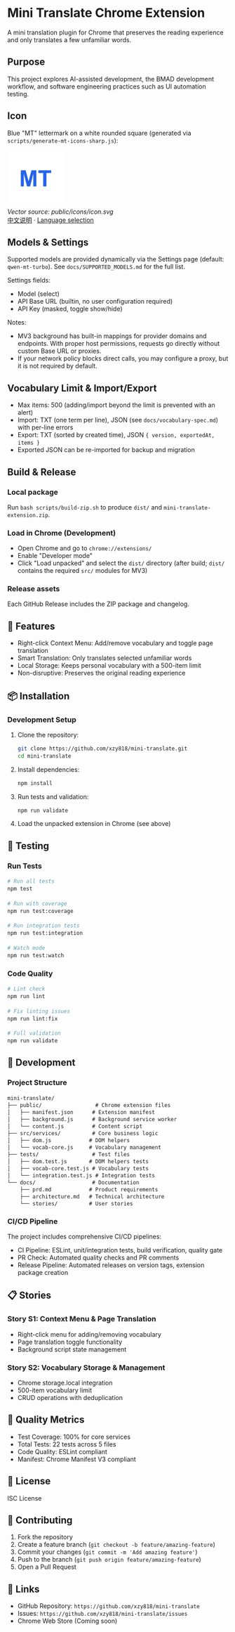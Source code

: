 # Mini Translate Chrome Extension

A mini translation plugin for Chrome that preserves the reading experience and only translates a few unfamiliar words.

## Purpose

This project explores AI-assisted development, the BMAD development workflow, and software engineering practices such as UI automation testing.

## Icon

Blue "MT" lettermark on a white rounded square (generated via `scripts/generate-mt-icons-sharp.js`):

<p>
  <img src="public/icons/icon-128.png" alt="Mini Translate Icon" width="128" height="128"/>
  <br/>
  <em>Vector source: public/icons/icon.svg</em>
  <br/>
  <a href="./README.zh.md">中文说明</a>
  ·
  <a href="./README.md">Language selection</a>
</p>

## Models & Settings

Supported models are provided dynamically via the Settings page (default: `qwen-mt-turbo`). See `docs/SUPPORTED_MODELS.md` for the full list.

Settings fields:
- Model (select)
- API Base URL (builtin, no user configuration required)
- API Key (masked, toggle show/hide)

Notes:
- MV3 background has built-in mappings for provider domains and endpoints. With proper host permissions, requests go directly without custom Base URL or proxies.
- If your network policy blocks direct calls, you may configure a proxy, but it is not required by default.

## Vocabulary Limit & Import/Export

- Max items: 500 (adding/import beyond the limit is prevented with an alert)
- Import: TXT (one term per line), JSON (see `docs/vocabulary-spec.md`) with per-line errors
- Export: TXT (sorted by created time), JSON `{ version, exportedAt, items }`
- Exported JSON can be re-imported for backup and migration

## Build & Release

### Local package
Run `bash scripts/build-zip.sh` to produce `dist/` and `mini-translate-extension.zip`.

### Load in Chrome (Development)
- Open Chrome and go to `chrome://extensions/`
- Enable "Developer mode"
- Click "Load unpacked" and select the `dist/` directory (after build; `dist/` contains the required `src/` modules for MV3)

### Release assets
Each GitHub Release includes the ZIP package and changelog.

## 🚀 Features

- Right-click Context Menu: Add/remove vocabulary and toggle page translation
- Smart Translation: Only translates selected unfamiliar words
- Local Storage: Keeps personal vocabulary with a 500-item limit
- Non-disruptive: Preserves the original reading experience

## 📦 Installation

### Development Setup

1. Clone the repository:
   ```bash
   git clone https://github.com/xzy818/mini-translate.git
   cd mini-translate
   ```

2. Install dependencies:
   ```bash
   npm install
   ```

3. Run tests and validation:
   ```bash
   npm run validate
   ```

4. Load the unpacked extension in Chrome (see above)

## 🧪 Testing

### Run Tests
```bash
# Run all tests
npm test

# Run with coverage
npm run test:coverage

# Run integration tests
npm run test:integration

# Watch mode
npm run test:watch
```

### Code Quality
```bash
# Lint check
npm run lint

# Fix linting issues
npm run lint:fix

# Full validation
npm run validate
```

## 🔧 Development

### Project Structure
```
mini-translate/
├── public/                 # Chrome extension files
│   ├── manifest.json      # Extension manifest
│   ├── background.js      # Background service worker
│   └── content.js         # Content script
├── src/services/          # Core business logic
│   ├── dom.js            # DOM helpers
│   └── vocab-core.js     # Vocabulary management
├── tests/                 # Test files
│   ├── dom.test.js       # DOM helpers tests
│   ├── vocab-core.test.js # Vocabulary tests
│   └── integration.test.js # Integration tests
└── docs/                  # Documentation
    ├── prd.md            # Product requirements
    ├── architecture.md   # Technical architecture
    └── stories/          # User stories
```

### CI/CD Pipeline

The project includes comprehensive CI/CD pipelines:

- CI Pipeline: ESLint, unit/integration tests, build verification, quality gate
- PR Check: Automated quality checks and PR comments
- Release Pipeline: Automated releases on version tags, extension package creation

## 📋 Stories

### Story S1: Context Menu & Page Translation
- Right-click menu for adding/removing vocabulary
- Page translation toggle functionality
- Background script state management

### Story S2: Vocabulary Storage & Management
- Chrome storage.local integration
- 500-item vocabulary limit
- CRUD operations with deduplication

## 🎯 Quality Metrics

- Test Coverage: 100% for core services
- Total Tests: 22 tests across 5 files
- Code Quality: ESLint compliant
- Manifest: Chrome Manifest V3 compliant

## 📄 License

ISC License

## 🤝 Contributing

1. Fork the repository
2. Create a feature branch (`git checkout -b feature/amazing-feature`)
3. Commit your changes (`git commit -m 'Add amazing feature'`)
4. Push to the branch (`git push origin feature/amazing-feature`)
5. Open a Pull Request

## 🔗 Links

- GitHub Repository: `https://github.com/xzy818/mini-translate`
- Issues: `https://github.com/xzy818/mini-translate/issues`
- Chrome Web Store (Coming soon)


